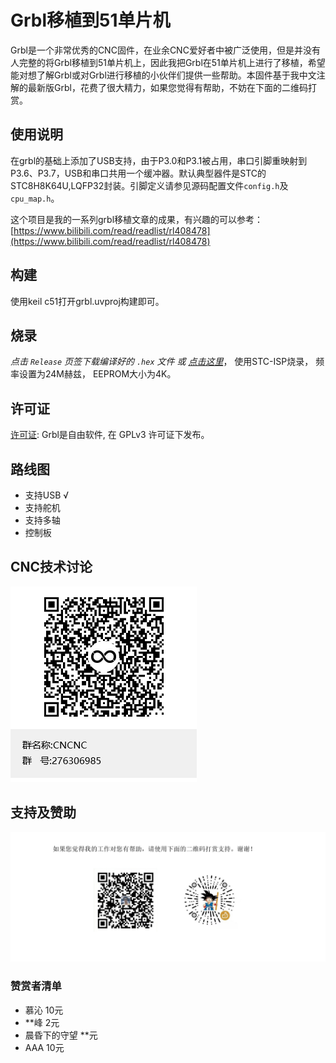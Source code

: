 # Grbl移植到51单片机

Grbl是一个非常优秀的CNC固件，在业余CNC爱好者中被广泛使用，但是并没有人完整的将Grbl移植到51单片机上，因此我把Grbl在51单片机上进行了移植，希望能对想了解Grbl或对Grbl进行移植的小伙伴们提供一些帮助。本固件基于我中文注解的最新版Grbl，花费了很大精力，如果您觉得有帮助，不妨在下面的二维码打赏。

## 使用说明

 在grbl的基础上添加了USB支持，由于P3.0和P3.1被占用，串口引脚重映射到P3.6、P3.7，USB和串口共用一个缓冲器。默认典型器件是STC的STC8H8K64U,LQFP32封装。引脚定义请参见源码配置文件`config.h`及`cpu_map.h`。

 这个项目是我的一系列grbl移植文章的成果，有兴趣的可以参考：[https://www.bilibili.com/read/readlist/rl408478](https://www.bilibili.com/read/readlist/rl408478)

## 构建

使用keil c51打开grbl.uvproj构建即可。

## 烧录

_点击 `Release` 页签下载编译好的 `.hex` 文件 或 [点击这里](https://github.com/MillerRen/grbl-stc/releases)_， 使用STC-ISP烧录，
频率设置为24M赫兹， EEPROM大小为4K。

## 许可证

[许可证](https://github.com/gnea/grbl/wiki/Licensing): Grbl是自由软件, 在 GPLv3 许可证下发布。

## 路线图

- 支持USB    √
- 支持舵机
- 支持多轴
- 控制板

## CNC技术讨论

<img src="./images/cncnc.png">

## 支持及赞助

<img src="./images/donate.png">

### 赞赏者清单
- 慕沁 10元
- **峰 2元
- 晨昏下的守望 **元
- AAA 10元
